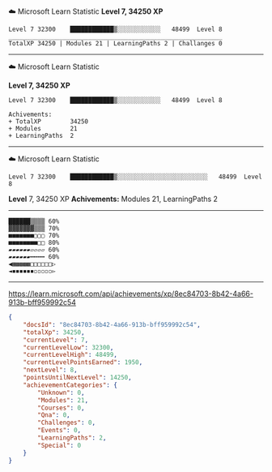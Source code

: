 
☁️ Microsoft Learn Statistic 
**Level 7, 34250 XP**

```
Level 7 32300    ████████████▒░░░░░░░░░░░░   48499  Level 8
___________________________________________________________
TotalXP 34250 | Modules 21 | LearningPaths 2 | Challanges 0
```


---


☁️ Microsoft Learn Statistic 

**Level 7, 34250 XP**

```
Level 7 32300    ████████████▒░░░░░░░░░░░░   48499  Level 8

Achivements:
+ TotalXP        34250
+ Modules        21
+ LearningPaths  2
```

---

☁️ Microsoft Learn Statistic 

```
Level 7 32300    ████████████▒░░░░░░░░░░░░░░░░░░░░░░░░░   48499  Level 8
```
**Level** 7, 34250 XP **Achivements:** Modules 21, LearningPaths  2

---
```
██████▒▒▒▒ 60%
▓▓▓▓▓▓▓▒▒▒ 70%
■■■■■■■▢▢▢ 70%
■■■■■■■■□□ 80%
▰▰▰▰▰▰▱▱▱▱ 60%
▰▰▰▰▰▰╍╍╍╍ 60%
◀▦▩▩▩▩□□□□□□▷
◄◾◾◾◾◾◾◽◽◽◽◽▻
```
---

https://learn.microsoft.com/api/achievements/xp/8ec84703-8b42-4a66-913b-bff959992c54
```json
{
    "docsId": "8ec84703-8b42-4a66-913b-bff959992c54",
    "totalXp": 34250,
    "currentLevel": 7,
    "currentLevelLow": 32300,
    "currentLevelHigh": 48499,
    "currentLevelPointsEarned": 1950,
    "nextLevel": 8,
    "pointsUntilNextLevel": 14250,
    "achievementCategories": {
        "Unknown": 0,
        "Modules": 21,
        "Courses": 0,
        "Qna": 0,
        "Challenges": 0,
        "Events": 0,
        "LearningPaths": 2,
        "Special": 0
    }
}
```
